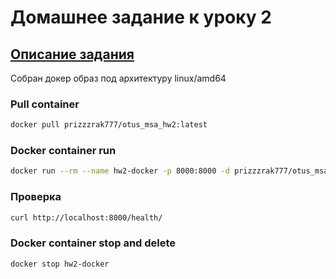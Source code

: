 # Домашнее задание к уроку 2

## [Описание задания](hw2.md)

Собран докер образ под архитектуру linux/amd64

### Pull container
```bash 
docker pull prizzzrak777/otus_msa_hw2:latest
```

### Docker container run 
```bash
docker run --rm --name hw2-docker -p 8000:8000 -d prizzzrak777/otus_msa_hw2:latest
```

### Проверка
```bash
curl http://localhost:8000/health/
```

### Docker container stop and delete
```bash 
docker stop hw2-docker
```